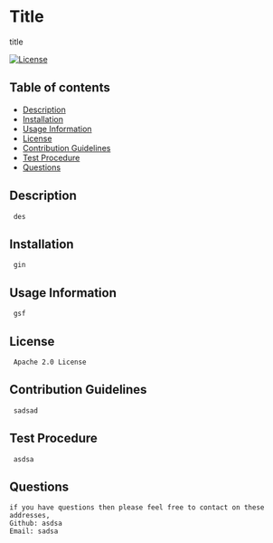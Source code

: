 
  # Title
  title
  
  [![License](https://img.shields.io/badge/License-Apache%202.0-blue.svg)](https://opensource.org/licenses/Apache-2.0)
  
  ## Table of contents 
  - [Description](#description)
  - [Installation](#installation)
  - [Usage Information](#usage-information)
  - [License](#license)
  - [Contribution Guidelines](#contribution-guidelines)
  - [Test Procedure](#test-procedure)
  - [Questions](#questions)
  
  ## Description
     des

  ## Installation
     gin

  ## Usage Information
     gsf

  ## License
     Apache 2.0 License
  
  ## Contribution Guidelines
     sadsad

  ## Test Procedure
     asdsa

  ## Questions
    if you have questions then please feel free to contact on these addresses,
    Github: asdsa
    Email: sadsa
    